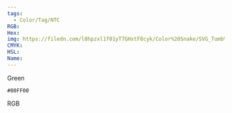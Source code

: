 ```yaml
---
tags:
  - Color/Tag/NTC
RGB:
Hex:
img: https://filedn.com/l0hpzxl1f01yT7GHxtF8cyk/Color%20Snake/SVG_Tumb%20Mass%20No%20Name/00FF00.svg
CMYK:
HSL:
Name:
---
```

Green
```palette
#00FF00
```
RGB
